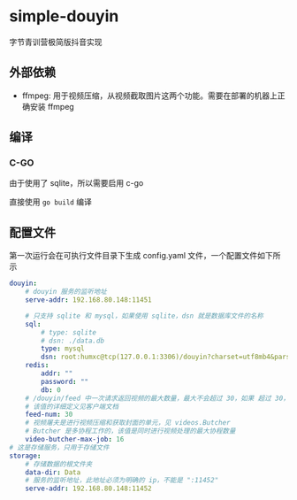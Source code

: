 # simple-douyin

字节青训营极简版抖音实现

## 外部依赖

-   ffmpeg: 用于视频压缩，从视频截取图片这两个功能。需要在部署的机器上正确安装 ffmpeg

## 编译

### C-GO

由于使用了 sqlite，所以需要启用 c-go

直接使用 `go build` 编译

## 配置文件

第一次运行会在可执行文件目录下生成 config.yaml 文件，一个配置文件如下所示

```yaml
douyin:
    # douyin 服务的监听地址
    serve-addr: 192.168.80.148:11451

    # 只支持 sqlite 和 mysql，如果使用 sqlite，dsn 就是数据库文件的名称
    sql:
        # type: sqlite
        # dsn: ./data.db
        type: mysql
        dsn: root:humxc@tcp(127.0.0.1:3306)/douyin?charset=utf8mb4&parseTime=True&loc=Local
    redis:
        addr: ""
        password: ""
        db: 0
    # /douyin/feed 中一次请求返回视频的最大数量，最大不会超过 30，如果 超过 30，会被强制设定为 30
    # 该值的详细定义见客户端文档
    feed-num: 30
    # 视频屠夫是进行视频压缩和获取封面的单元，见 videos.Butcher
    # Butcher 是多协程工作的，该值是同时进行视频处理的最大协程数量
    video-butcher-max-job: 16
# 这是存储服务，只用于存储文件
storage:
    # 存储数据的根文件夹
    data-dir: Data
    # 服务的监听地址，此地址必须为明确的 ip，不能是 ":11452"
    serve-addr: 192.168.80.148:11452
```
